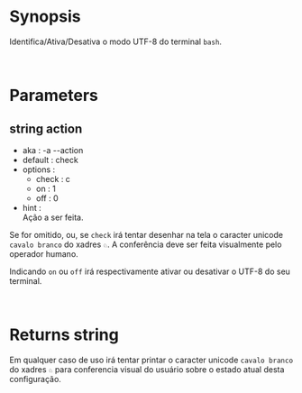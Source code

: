 # Synopsis

Identifica/Ativa/Desativa o modo UTF-8 do terminal `bash`.



&nbsp;

# Parameters

## string action

- aka       : -a --action
- default   : check
- options   : 
  - check : c
  - on    : 1
  - off   : 0
- hint      :  
  Ação a ser feita.

Se for omitido, ou, se `check` irá tentar desenhar na tela o caracter unicode 
`cavalo branco` do xadres `♘`.
A conferência deve ser feita visualmente pelo operador humano.

Indicando `on` ou `off` irá respectivamente ativar ou desativar o UTF-8 do seu 
terminal.



&nbsp;

# Returns string

Em qualquer caso de uso irá tentar printar o caracter unicode `cavalo branco` 
do xadres `♘` para conferencia visual do usuário sobre o estado atual desta configuração.